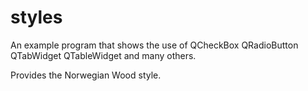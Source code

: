 # styles

An example program that shows the use of QCheckBox QRadioButton QTabWidget QTableWidget
and many others.

Provides the Norwegian Wood style.

